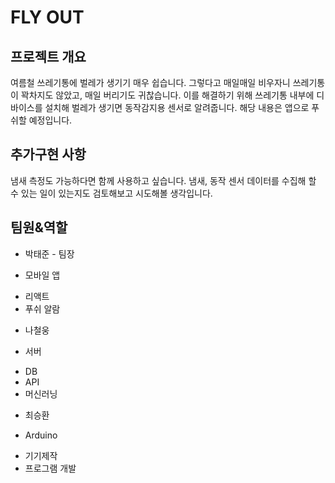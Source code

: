 # FLY OUT

## 프로젝트 개요
여름철 쓰레기통에 벌레가 생기기 매우 쉽습니다. 그렇다고 매일매일 비우자니
쓰레기통이 꽉차지도 않았고,  매일 버리기도 귀찮습니다. 이를 해결하기 위해 
쓰레기통 내부에 디바이스를 설치해 벌레가 생기면 동작감지용 센서로 알려줍니다.
해당 내용은 앱으로 푸쉬할 예정입니다.
   
## 추가구현 사항
냄새 측정도 가능하다면 함께 사용하고 싶습니다. 냄새, 동작 센서 데이터를
 수집해 할 수 있는 일이 있는지도 검토해보고 시도해볼 생각입니다.
   
## 팀원&역할
   
* 박태준 - 팀장
 + 모바일 앱
  - 리액트
  - 푸쉬 알람
* 나철웅
 + 서버
  - DB
  - API
  - 머신러닝
* 최승환
 + Arduino
  - 기기제작
  - 프로그램 개발
